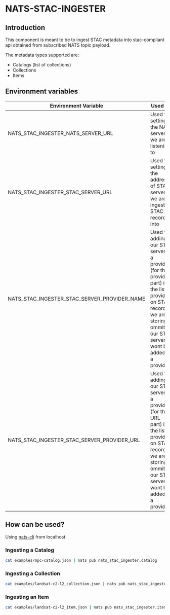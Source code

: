 # NATS-STAC-INGESTER

## Introduction

This component is meant to be to ingest STAC metadata into stac-compliant api obtained from subscribed NATS topic payload.

The metadata types supported are:
- Catalogs (list of collections)
- Collections
- Items

## Environment variables
| Environment Variable | Used for | Default |
|---|---|---|
| NATS_STAC_INGESTER_NATS_SERVER_URL | Used for setting the NATS server we are listening to| http://localhost:4222 |
| NATS_STAC_INGESTER_STAC_SERVER_URL | Used for setting the address of STAC server we are ingesting STAC records into | http://localhost:8082 |
| NATS_STAC_INGESTER_STAC_SERVER_PROVIDER_NAME | Used for adding our STAC server as a provider (for the provider part) in the list of providers on STAC records we are storing. If ommited, our STAC server wont be added as a provider | ""|
| NATS_STAC_INGESTER_STAC_SERVER_PROVIDER_URL | Used for adding our STAC server as a provider (for the URL part) in the list of providers on STAC records we are storing. If ommited, our STAC server wont be added as a provider |""|

## How can be used?

Using [nats-cli](https://github.com/nats-io/natscli) from localhost.

### Ingesting a Catalog

```bash
cat examples/mpc-catalog.json | nats pub nats_stac_ingester.catalog
```

### Ingesting a Collection

```bash
cat examples/landsat-c2-l2_collection.json | nats pub nats_stac_ingester.collection
```

### Ingesting an Item

```bash
cat examples/landsat-c2-l2_item.json | nats pub nats_stac_ingester.item
```
